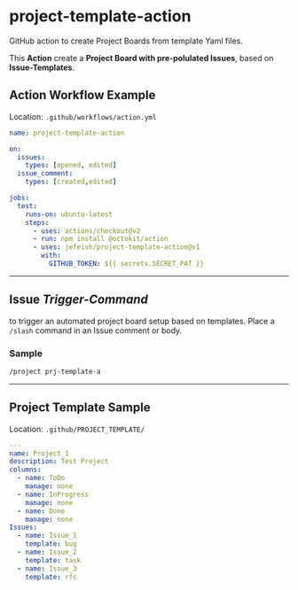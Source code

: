 # project-template-action

GitHub action to create Project Boards from template Yaml files.

This **Action** create a **Project Board with pre-polulated Issues**, based on **Issue-Templates**.

## Action Workflow Example

Location: `.github/workflows/action.yml`

```Yaml
name: project-template-action

on:
  issues:
    types: [opened, edited]
  issue_comment:
    types: [created,edited]

jobs:
  test:
    runs-on: ubuntu-latest
    steps:
      - uses: actions/checkout@v2
      - run: npm install @octokit/action
      - uses: jefeish/project-template-action@v1
        with:
          GITHUB_TOKEN: ${{ secrets.SECRET_PAT }}
```

---

## Issue *Trigger-Command*

to trigger an automated project board setup based on templates. Place a `/slash` command in an Issue comment or body. 

### Sample

```bash
/project prj-template-a
```

---

## Project Template Sample

Location: `.github/PROJECT_TEMPLATE/`

```Yaml
---
name: Project_1
description: Test Project
columns:
  - name: ToDo
    manage: none
  - name: InProgress
    manage: none
  - name: Done
    manage: none
Issues:
  - name: Issue_1
    template: bug
  - name: Issue_2
    template: task
  - name: Issue_3
    template: rfc
```

